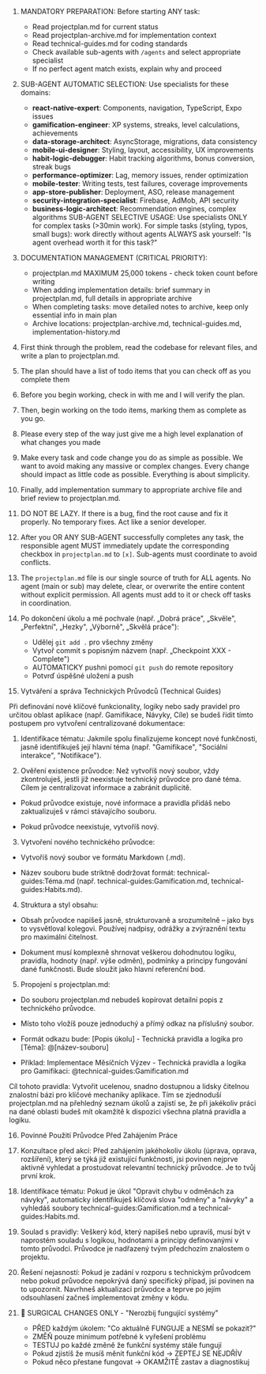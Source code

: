 1. MANDATORY PREPARATION: Before starting ANY task:
   - Read projectplan.md for current status
   - Read projectplan-archive.md for implementation context  
   - Read technical-guides.md for coding standards
   - Check available sub-agents with `/agents` and select appropriate specialist
   - If no perfect agent match exists, explain why and proceed

2. SUB-AGENT AUTOMATIC SELECTION: Use specialists for these domains:
   - **react-native-expert**: Components, navigation, TypeScript, Expo issues
   - **gamification-engineer**: XP systems, streaks, level calculations, achievements  
   - **data-storage-architect**: AsyncStorage, migrations, data consistency
   - **mobile-ui-designer**: Styling, layout, accessibility, UX improvements
   - **habit-logic-debugger**: Habit tracking algorithms, bonus conversion, streak bugs
   - **performance-optimizer**: Lag, memory issues, render optimization
   - **mobile-tester**: Writing tests, test failures, coverage improvements
   - **app-store-publisher**: Deployment, ASO, release management
   - **security-integration-specialist**: Firebase, AdMob, API security
   - **business-logic-architect**: Recommendation engines, complex algorithms
   SUB-AGENT SELECTIVE USAGE: Use specialists ONLY for complex tasks (>30min work).
     For simple tasks (styling, typos, small bugs): work directly without agents
   ALWAYS ask yourself: "Is agent overhead worth it for this task?"

3. DOCUMENTATION MANAGEMENT (CRITICAL PRIORITY):
   - projectplan.md MAXIMUM 25,000 tokens - check token count before writing
   - When adding implementation details: brief summary in projectplan.md, full details in appropriate archive
   - When completing tasks: move detailed notes to archive, keep only essential info in main plan
   - Archive locations: projectplan-archive.md, technical-guides.md, implementation-history.md

4. First think through the problem, read the codebase for relevant files, and write a plan to projectplan.md.

5. The plan should have a list of todo items that you can check off as you complete them

6. Before you begin working, check in with me and I will verify the plan.

7. Then, begin working on the todo items, marking them as complete as you go.

8. Please every step of the way just give me a high level explanation of what changes you made

9. Make every task and code change you do as simple as possible. We want to avoid making any massive or complex changes. Every change should impact as little code as possible. Everything is about simplicity.

10. Finally, add implementation summary to appropriate archive file and brief review to projectplan.md.

11. DO NOT BE LAZY. If there is a bug, find the root cause and fix it properly. No temporary fixes. Act like a senior developer.

12. After you OR ANY SUB-AGENT successfully completes any task, the responsible agent MUST immediately update the corresponding checkbox in `projectplan.md` to `[x]`. Sub-agents must coordinate to avoid conflicts.

13. The `projectplan.md` file is our single source of truth for ALL agents. No agent (main or sub) may delete, clear, or overwrite the entire content without explicit permission. All agents must add to it or check off tasks in coordination.

14. Po dokončení úkolu a mé pochvale (např. „Dobrá práce", „Skvěle",
  „Perfektní", „Hezky", „Výborně", „Skvělá práce"):
     - Udělej `git add .` pro všechny změny
     - Vytvoř commit s popisným názvem (např. „Checkpoint XXX -
  Complete")
     - AUTOMATICKY pushni pomocí `git push` do remote repository
     - Potvrď úspěšné uložení a push

15. Vytváření a správa Technických  Průvodců (Technical Guides)

 Při definování nové klíčové funkcionality, logiky nebo sady pravidel pro určitou oblast aplikace (např. Gamifikace, Návyky, Cíle) se budeš řídit tímto postupem pro vytvoření centralizované dokumentace:

 1. Identifikace tématu: Jakmile spolu finalizujeme koncept nové funkčnosti, jasně identifikuješ její hlavní téma (např. "Gamifikace", "Sociální interakce", "Notifikace").

 2. Ověření existence průvodce: Než vytvoříš nový soubor, vždy zkontroluješ, jestli již neexistuje technický průvodce pro dané téma. Cílem je centralizovat informace a zabránit duplicitě.

   - Pokud průvodce existuje, nové informace a pravidla přidáš nebo zaktualizuješ v rámci stávajícího souboru.

   - Pokud průvodce neexistuje, vytvoříš nový.

 3. Vytvoření nového technického průvodce:

   - Vytvoříš nový soubor ve formátu Markdown (.md).

   - Název souboru bude striktně dodržovat formát: technical-guides:Téma.md (např. technical-guides:Gamification.md, technical-guides:Habits.md).

 4. Struktura a styl obsahu:

   - Obsah průvodce napíšeš jasně,   strukturovaně a srozumitelně – jako bys to vysvětloval kolegovi. Používej nadpisy, odrážky a zvýraznění textu pro maximální čitelnost.

   - Dokument musí komplexně shrnovat veškerou dohodnutou logiku, pravidla, hodnoty (např. výše odměn), podmínky a principy fungování dané funkčnosti. Bude sloužit jako hlavní referenční bod.

 5. Propojení s projectplan.md:

   - Do souboru projectplan.md nebudeš kopírovat detailní popis z technického průvodce.

   - Místo toho vložíš pouze jednoduchý a přímý odkaz na příslušný soubor.

   - Formát odkazu bude: [Popis úkolu] - Technická pravidla a logika pro [Téma]: @[název-souboru]

   - Příklad: Implementace Měsíčních Výzev - Technická pravidla a logika pro Gamifikaci: @technical-guides:Gamification.md

 Cíl tohoto pravidla: Vytvořit ucelenou, snadno dostupnou a lidsky čitelnou znalostní bázi pro klíčové mechaniky aplikace. Tím se zjednoduší projectplan.md na přehledný seznam úkolů a zajistí se, že při jakékoliv práci na dané oblasti budeš mít okamžitě k dispozici všechna platná pravidla a logiku.

16. Povinné Použití Průvodce Před Zahájením Práce

 1. Konzultace před akcí: Před zahájením jakéhokoliv úkolu (úprava, oprava, rozšíření), který se týká již existující funkčnosti, jsi povinen nejprve aktivně vyhledat a prostudovat relevantní technický průvodce. Je to tvůj první krok.

 2. Identifikace tématu: Pokud je úkol "Opravit chybu v odměnách za návyky", automaticky identifikuješ klíčová slova "odměny" a "návyky" a vyhledáš soubory technical-guides:Gamification.md a technical-guides:Habits.md.

 3. Soulad s pravidly: Veškerý kód, který napíšeš nebo upravíš, musí být v naprostém souladu s logikou, hodnotami a principy definovanými v tomto průvodci. Průvodce je nadřazený tvým předchozím znalostem o projektu.

 4. Řešení nejasností: Pokud je zadání v rozporu s technickým průvodcem nebo pokud průvodce nepokrývá daný specifický případ, jsi povinen na to upozornit. Navrhneš aktualizaci průvodce a teprve po jejím odsouhlasení začneš implementovat změny v kódu.

16. 🚨 SURGICAL CHANGES ONLY - "Nerozbij fungující systémy"
    - PŘED každým úkolem: "Co aktuálně FUNGUJE a NESMÍ se pokazit?"
    - ZMĚŇ pouze minimum potřebné k vyřešení problému
    - TESTUJ po každé změně že funkční systémy stále fungují
    - Pokud zjistíš že musíš měnit funkční kód → ZEPTEJ SE NEJDŘÍV
    - Pokud něco přestane fungovat → OKAMŽITĚ zastav a diagnostikuj